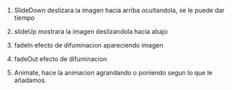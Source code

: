 1. SlideDown deslizara la imagen hacia arriba ocultandola, se le puede dar tiempo
2. slideUp mostrara la imagen deslizandola hacia abajo 

3. fadeIn efecto de difuminacion apareciendo imagen
4. fadeOut efecto de difuminacion

5. Animate, hace la animacion agrandando o poniendo segun lo que le añadamos.